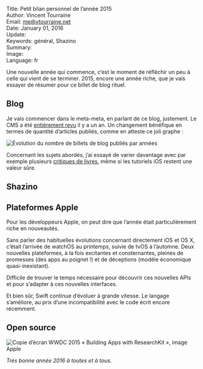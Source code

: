 Title:    Petit bilan personnel de l’année 2015  
Author:   Vincent Tourraine  
Email:    me@vtourraine.net  
Date:     January 01, 2016  
Update:   
Keywords: général, Shazino  
Summary:    
Image:    
Language: fr  


Une nouvelle année qui commence, c’est le moment de réfléchir un peu à celle qui vient de se terminer. 2015, encore une année riche, que je vais essayer de résumer pour ce billet de blog rituel.


## Blog

Je vais commencer dans le meta-meta, en parlant de ce blog, justement. Le CMS a été [entièrement revu](http://www.vtourraine.net/blog/2014/blog-nouvelle-version-cms) il y a un an. Un changement bénéfique en termes de quantité d’articles publiés, comme en atteste ce joli graphe :

![Évolution du nombre de billets de blog publiés par années](http://www.vtourraine.net/blog/img/2016/2015-bilan/blog-nombre-billets.png)

Concernant les sujets abordés, j’ai essayé de varier davantage avec par exemple plusieurs [critiques de livres](http://www.vtourraine.net/blog/tags/livre), même si les tutoriels iOS restent une valeur sûre.


## Shazino

## Plateformes Apple

Pour les développeurs Apple, on peut dire que l’année était particulièrement riche en nouveautés. 

Sans parler des habituelles évolutions concernant directement iOS et OS X, c’était l’arrivée de watchOS au printemps, suivie de tvOS à l’automne. Deux nouvelles plateformes, à la fois excitantes et consternantes, pleines de promesses (des apps au poignet !) et de déceptions (modèle économique quasi-inexistant).

Difficile de trouver le temps nécessaire pour découvrir ces nouvelles APIs et pour s’adapter à ces nouvelles interfaces. 

Et bien sûr, Swift continue d’évoluer à grande vitesse. Le langage s’améliore, au prix d’une incompatibilité avec le code écrit encore récemment. 


## Open source

![Copie d’écran WWDC 2015 « Building Apps with ResearchKit », image Apple](http://www.vtourraine.net/blog/img/2016/2015-bilan/wwdc-researchkit.png)


_Très bonne année 2016 à toutes et à tous._


[Shazino]:    http://www.shazino.com
[Hivebench]:  http://www.hivebench.com
[VTAck]:      https://github.com/vtourraine/VTAcknowledgementsViewController
[CocoaPods]:  http://www.cocoapods.org
[dotSwift]:   http://www.dotswift.io
[bilan 2013]: http://www.vtourraine.net/blog/2014/2013-bilan
